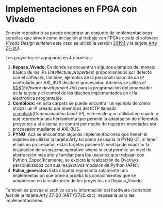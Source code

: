# Implementaciones en FPGA con Vivado

En este repositorio se puede encontrar un conjunto de implementaciones sencillas que sirven como iniciación al trabajo con FPGAs 
desde el software *Vivado Design suite*(en este caso se utilizó la versión [2019.1](https://www.xilinx.com/support/download/index.html/content/xilinx/en/downloadNav/vivado-design-tools/2019-1.html),y la tarjeta [Arty Z7-20](https://store.digilentinc.com/arty-z7-apsoc-zynq-7000-development-board-for-makers-and-hobbyists/)).

Los proyectos se agruparon en 4 carpetas: 
1. **Repaso_Vivado:** En donde se encuentran algunos ejemplos del manejo básico de los IPs (_Intellectual properties_) proporcionados por defecto con el software, también, ejemplos de la personalización de un IP controlado por AXI_BUS desde el procesador. Además se utiliza el [SDK](https://www.xilinx.com/products/design-tools/embedded-software/sdk.html)(_Software development kid_) para la programación del procesador de la tarjeta y el control de los diseños implementados en el la electrónica programable.
2. **Comblock:** en esta carpeta se puede encontrar un ejemplo de cómo utilizar un IP creado por miembros del ICTP llamado [comblock](https://gitlab.com/rodrigomelo9/core-comblock)(_Communication block IP_), este es de gran utilidad en cuanto a qué representa una herramienta que permite la adaptación de diferentes proyectos a al sistema de control por medio de registros manejados por procesador mediante el AXI_BUS.
3. **PYNQ:** Acá se encuentran algunas implementaciones que tienen el objetivo de utilizar la tarjeta Arty tal como se usaría la PYNQ-Z1, al tener el mismo procesador, estas tarjetas poseen la ventaja de soportar la instalación de un sistema operativo liviano lo cual permite un nivel de abstracción más alto y familiar para los usuarios que trabajan con Python. Específicamente, se explora la realización de Overlays personalizados con sus respectivos módulos de Python (APIs).
4. **Pulse_generator:** Esta carpeta representa solamente una implementación que pone a prueba los conocimientos que se adquirieron en la realización de los proyectos de Repaso_Vivado.

También se provee el archivo con la información del hardware (_constrain file_) de la tarjeta Arty Z7-20 (ARTYZ720.xdc), necesaria para las implementaciones.

